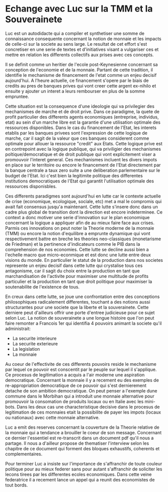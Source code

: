 # Echange avec Luc sur la TMM et la Souverainete

Luc est un autodidacte qui a compiler et synthetiser une somme de connaissance consequente concernant la notion de monnaie et les impacts de celle-ci sur la societe au sens large. Le resultat de cet effort s'est concretiser en une serie de textes et d'initiatives visant a vulgariser ces et mettre en relation les differents collectifs aux prises avec ces concepts.

Il se definit comme un heritier de l'ecole post-Keynesienne concernant sa conception de l'economie et de la monnaie. Partant de cette tradition, il identifie le mechanisme de financement de l'etat comme un enjeu decisif aujourd'hui. A l'heure actuelle, ce financement s'opere par le biais de credits au pres de banques prives qui vont creer cette argent ex-nihilo et ensuite y ajouter un interet a leurs rembourser en plus de la somme empruntee. 

Cette situation est la consequence d'une ideologie qui va privilegier des mechanismes de marche et de droit prive. Dans ce paradigme, la quete de profit particulier des differents agents economiques (entreprise, individus, etat) au sein d'un marche libre est la garantie d'une utilisation optimale des ressources disponibles. Dans le cas du financement de l'Etat, les interets etablis par les banques privees sont l'expression de cette logique de marche, car il sagit de la valeur que ces banques considerent comme optimale pour allouer la ressource "credit" aux Etats. Cette logique prive est en contrepoint avec la logique publique, qui va priviligier des mechanismes poltique/democratique et de droit publique qui vont explicitement viser a promouvoir l'interet general. Ces mechanismes incluent les divers impots en place sur le territoire ou encore le financement de l'Etat directement par la banque centrale a taux zero suite a une deliberation parlementaire sur le budget de l'Etat. Ici c'est bien la legitimite politique des differentes institutions democratiques de l'Etat qui garantit l'utilisation optimale des ressources disponisbles.

Ces differents paradigmes sont aujourd'hui en lutte car le contexte actuelle de crise (economique, ecologique, sociale, etc) met a mal le compromis qui avait fait consensus jusqu'a maintenant. Cette lutte s'insere donc dans un cadre plus global de transition dont la direction est encore indeterminee. Ce context a donc motiver une serie d'innovation sur le plan economique concernant la logique a appliquer afin de au mieux faire face aux crises. Parmis ces innovations on peut noter la Theorie moderne de la monnaie (TMM) ou encore la notion d'equilibre a emprunte dynamique qui vont respectivement battre en breche les theories neo-classiques (monetarisme de Friedman) et la pertinence d'indicateurs comme le PIB dans la comprehension de nos economies. Cette lutte se decline aussi bien a l'echelle macro que micro-econmique et est donc une lutte entre deux visions du monde. En particulier le statut de la production dans nos societes represente un enjeu decisif dans cette lutte qui crystalise tous ces antagonisme, car il sagit du choix entre la production en tant que marchandisation de l'activite pour maximiser une multitude de profits particulier et la production en tant que droit politique pour maximiser la soutenabilite de l'existence de tous.

En creux dans cette lutte, se joue une confrontation entre des conceptions philosophiques radicalement differentes, touchant a des notions aussi structurantes pour une societe que la liberte et la souverainete. Cette derniere peut d'ailleurs offrir une porte d'entree judicieuse pour ce sujet selon Luc. La notion de souverainete a une longue histoire que l'on peut faire remonter a Francois 1er qui identifia 4 pouvoirs animant la societe qu'il administrait:

- La securite interieure
- La securite exterieure
- La legislation
- La monnaie

Au coeur de l'effectivite de ces differents pouvoirs reside le mechanisme par lequel ce pouvoir est conscentit par le peuple sur lequel il s'applique. Ce procesus de legitimation a acquis a l'air moderne une aspiration democratique. Concernant la monnaie il y a recement eu des exemples de re-appropriation democratique de ce pouvoir qui s'est dernierement detache de son ambition democratique. On peut penser a l'exemple dune commune dans le Morbihan qui a introduit une monnaie alternative pour promouvoir la consomation de produits locaux ou en Italie avec les mini-bots. Dans les deux cas une characteristique decisive dans le procesus de legitimation de ces monnaies etait la possibilite de payer les impots (locaux ou nationaux) avec cette monnaie alternative.  

Luc a emit des reserves concernant la couverture de la Theorie relative de la monnaie qui a tendance a brouiller le coeur de son message. Concernant ce dernier l'essentiel est re-transcrit dans un document pdf qu'il nous a partage. Il nous a d'ailleur propose de thematiser l'interview selon les chapitre de ce document qui forment des bloques exhaustifs, coherents et complementaires.

Pour terminer Luc a insiste sur l'importance de s'affranchir de toute couleur politique pour au mieux federer sans pour autant s'affranchir de soliciter les lecons tirees par les differentes ecoles economiques. Dans cette veine federatrice il a recement lance un appel qui a reunit des economistes de tout bords.

